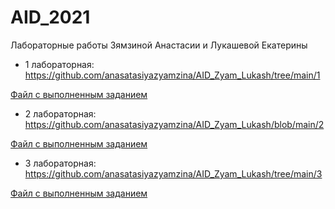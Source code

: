 # AID_2021
Лабораторные работы Зямзиной Анастасии и Лукашевой Екатерины

* 1 лабораторная: https://github.com/anasatasiyazyamzina/AID_Zyam_Lukash/tree/main/1

[Файл с выполненным заданием](https://github.com/anasatasiyazyamzina/AID_Zyam_Lukash/blob/main/1/lab1_task.ipynb)

* 2 лабораторная: https://github.com/anasatasiyazyamzina/AID_Zyam_Lukash/blob/main/2 

[Файл с выполненным заданием](https://github.com/anasatasiyazyamzina/AID_Zyam_Lukash/blob/main/2/Hometask%202%20-%20LastFM%20mining.ipynb)

* 3 лабораторная: https://github.com/anasatasiyazyamzina/AID_Zyam_Lukash/tree/main/3

[Файл с выполненным заданием](https://github.com/anasatasiyazyamzina/AID_Zyam_Lukash/blob/main/3/Hometask%203%20-%20Car%20price%20prediction.ipynb)
